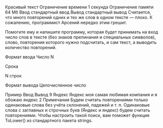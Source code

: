 Красивый текст
Ограничение времени	1 секунда
Ограничение памяти	64 Мб
Ввод	стандартный ввод
Вывод	стандартный вывод
Считается, что много повторений одних и тех же слов в одном тексте — плохо. К сожалению, программист Арсений нередко этим грешит.

Помогите ему и напишите программу, которая будет принимать на вход число слов в тексте (без знаков препинания и специальных символов), слово, повторения которого нужно подсчитать, и сам текст, а выводить количество повторений.

Формат ввода
Число N

Срока

N строк

Формат вывода
Целочисленное число

Пример
Ввод	Вывод
9
Яндекс
Яндекс моя самая любимая компания и я обожаю яндекс
2
Примечания
Будем считать повторениями только одинаковые слова без учёта склонений, падежей и т. п. Одинаковые слова с заглавных и строчных букв (Яндекс и яндекс) будем считать повторениями. Чтобы настроить такой поиск, вам поможет функция ToLower() из стандартного пакета strings.